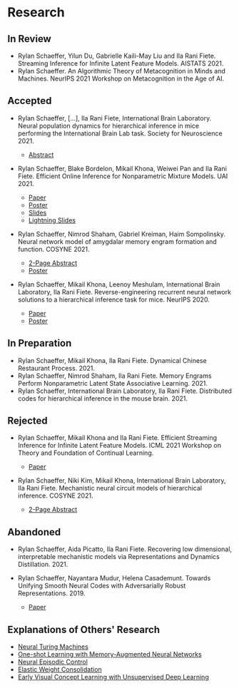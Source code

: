 # Research

## In Review
- Rylan Schaeffer, Yilun Du, Gabrielle Kaili-May Liu and Ila Rani Fiete. Streaming Inference for Infinite Latent Feature Models. AISTATS 2021.
- Rylan Schaeffer. An Algorithmic Theory of Metacognition in Minds and Machines. NeurIPS 2021 Workshop on
  Metacognition in the Age of AI.


## Accepted

- Rylan Schaeffer, [...], Ila Rani Fiete, International
  Brain Laboratory. Neural population dynamics for hierarchical inference in mice performing the International Brain Lab task.
  Society for Neuroscience 2021.
  - [Abstract](research/2021_sfn_ibl/abstract.pdf)

- Rylan Schaeffer, Blake Bordelon, Mikail Khona, Weiwei Pan and Ila Rani Fiete.
  Efficient Online Inference for Nonparametric Mixture Models. UAI 2021.
  - [Paper](research/2021_uai_streaming_crp/paper.pdf)
  - [Poster](research/2021_uai_streaming_crp/poster.pdf)
  - [Slides](research/2021_uai_streaming_crp/slides.pdf)
  - [Lightning Slides](research/2021_uai_streaming_crp/lightning_slides.pdf)

- Rylan Schaeffer, Nimrod Shaham, Gabriel Kreiman, Haim Sompolinsky.
  Neural network model of amygdalar memory engram formation and function. COSYNE 2021.
  - [2-Page Abstract](research/2021_cosyne_amygdalar_engram/abstract.pdf)
  - [Poster](research/2021_cosyne_amygdalar_engram/2-082_Schaeffer_main_poster.png)

- Rylan Schaeffer, Mikail Khona, Leenoy Meshulam, International Brain Laboratory, Ila Rani Fiete. 
  Reverse-engineering recurrent neural network solutions to a hierarchical inference task for 
  mice. NeurIPS 2020.
  - [Paper](research/2020_neurips_reverse_engineering/paper.pdf)
  - [Poster](research/2020_neurips_reverse_engineering/poster.pdf)
  
## In Preparation

- Rylan Schaeffer, Mikail Khona, Ila Rani Fiete. Dynamical Chinese Restaurant Process. 2021.
- Rylan Schaeffer, Nimrod Shaham, Ila Rani Fiete. Memory Engrams Perform Nonparametric
  Latent State Associative Learning. 2021.
- Rylan Schaeffer, International Brain Laboratory, Ila Rani Fiete. Distributed codes for
  hierarchical inference in the mouse brain. 2021.
  

## Rejected

- Rylan Schaeffer, Mikail Khona and Ila Rani Fiete. Efficient
  Streaming Inference for Infinite Latent Feature Models. ICML 2021 Workshop on Theory
  and Foundation of Continual Learning.
  - [Paper](research/2021_icml_streaming_ibp/paper.pdf)

- Rylan Schaeffer, Niki Kim, Mikail Khona, International Brain Laboratory, Ila Rani Fiete.
  Mechanistic neural circuit models of hierarchical inference. COSYNE 2021.
  - [2-Page Abstract](research/2021_cosyne_ibl_rnn/abstract.pdf) 

## Abandoned

- Rylan Schaeffer, Aida Picatto, Ila Rani Fiete. Recovering low dimensional, interpretable mechanistic models
  via Representations and Dynamics Distillation. 2021.

- Rylan Schaeffer, Nayantara Mudur, Helena Casademunt. Towards Unifying Smooth 
  Neural Codes with Adversarially Robust Representations. 2019.
  - [Paper](research/2019_am226_smooth_neural_codes/paper.pdf)


## Explanations of Others' Research
- [Neural Turing Machines](research/neural_turing_machine/main.html)
- [One-shot Learning with Memory-Augmented Neural Networks](research/one_shot_learning_with_memory_augmented_nn/main.html)
- [Neural Episodic Control](research/neural_episodic_control/main.html)
- [Elastic Weight Consolidation](research/elastic_weight_consolidation/main.html)
- [Early Visual Concept Learning with Unsupervised Deep Learning](research/early_visual_concept_learning/main.html")